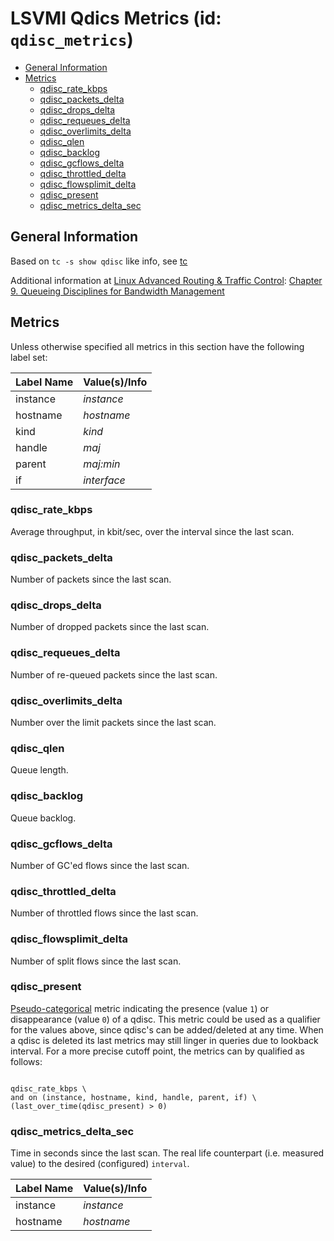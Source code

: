 # LSVMI Qdics Metrics (id: `qdisc_metrics`)

<!-- TOC tocDepth:2..3 chapterDepth:2..6 -->

- [General Information](#general-information)
- [Metrics](#metrics)
  - [qdisc_rate_kbps](#qdisc_rate_kbps)
  - [qdisc_packets_delta](#qdisc_packets_delta)
  - [qdisc_drops_delta](#qdisc_drops_delta)
  - [qdisc_requeues_delta](#qdisc_requeues_delta)
  - [qdisc_overlimits_delta](#qdisc_overlimits_delta)
  - [qdisc_qlen](#qdisc_qlen)
  - [qdisc_backlog](#qdisc_backlog)
  - [qdisc_gcflows_delta](#qdisc_gcflows_delta)
  - [qdisc_throttled_delta](#qdisc_throttled_delta)
  - [qdisc_flowsplimit_delta](#qdisc_flowsplimit_delta)
  - [qdisc_present](#qdisc_present)
  - [qdisc_metrics_delta_sec](#qdisc_metrics_delta_sec)

<!-- /TOC -->

## General Information

Based on `tc -s show qdisc` like info, see [tc](https://man7.org/linux/man-pages/man8/tc.8.html)

Additional information at [Linux Advanced Routing & Traffic Control](https://lartc.org/): [Chapter 9. Queueing Disciplines for Bandwidth Management](https://lartc.org/howto/lartc.qdisc.html)

## Metrics

Unless otherwise specified all metrics in this section have the following label set:

| Label Name | Value(s)/Info |
| --- | --- |
| instance | _instance_ |
| hostname | _hostname_ |
| kind | _kind_ |
| handle | _maj_ |
| parent | _maj:min_ |
| if | _interface_ |

### qdisc_rate_kbps

Average throughput, in kbit/sec, over the interval since the last scan.

### qdisc_packets_delta

Number of packets since the last scan.

### qdisc_drops_delta

Number of dropped packets since the last scan.

### qdisc_requeues_delta

Number of re-queued packets since the last scan.

### qdisc_overlimits_delta

Number over the limit packets since the last scan.

### qdisc_qlen

Queue length.

### qdisc_backlog

Queue backlog.

### qdisc_gcflows_delta

Number of GC'ed flows since the last scan.

### qdisc_throttled_delta

Number of throttled flows since the last scan.

### qdisc_flowsplimit_delta

Number of split flows since the last scan.

### qdisc_present

[Pseudo-categorical](internals.md#pseudo-categorical-metrics) metric indicating the presence (value `1`) or disappearance (value `0`) of a qdisc. This metric could be used as a qualifier for the values above, since qdisc's can be added/deleted at any time. When a qdisc is deleted its last metrics may still linger in queries due to lookback interval. For a more precise cutoff point, the metrics can by qualified as follows:

  ```text
  
  qdisc_rate_kbps \
  and on (instance, hostname, kind, handle, parent, if) \
  (last_over_time(qdisc_present) > 0)

  ```

### qdisc_metrics_delta_sec

Time in seconds since the last scan. The real life counterpart (i.e. measured value) to the desired (configured) `interval`.

| Label Name | Value(s)/Info |
| --- | --- |
| instance | _instance_ |
| hostname | _hostname_ |
